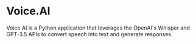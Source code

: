 # Voice.AI
Voice AI is a Python application that leverages the OpenAI's Whisper and GPT-3.5 APIs to convert speech into text and generate responses.
